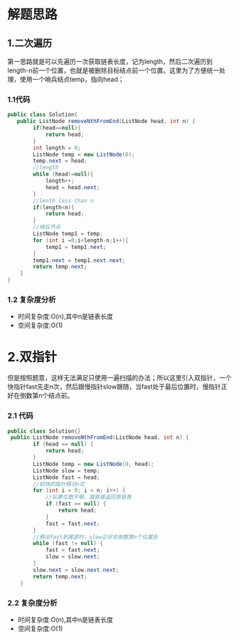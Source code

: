 # 解题思路

## 1.二次遍历

第一思路就是可以先遍历一次获取链表长度，记为length，然后二次遍历到length-n前一个位置，也就是被删除目标结点前一个位置。这里为了方便统一处理，使用一个哨兵结点temp，指向head；

### 1.1代码

```java
public class Solution{
   public ListNode removeNthFromEnd(ListNode head, int n) {
        if(head==null){
            return head;
        }
        int length = 0;
        ListNode temp = new ListNode(0);
        temp.next = head;
        //length
        while (head!=null){
            length++;
            head = head.next;
        }
        //lenth less than n
        if(length<n){
            return head;
        }
        //哨兵节点
        ListNode temp1 = temp;
        for (int i =0;i<length-n;i++){
            temp1 = temp1.next;
        }
        temp1.next = temp1.next.next;
        return temp.next;
    }
}
```

### 1.2 复杂度分析

* 时间复杂度:O(n),其中n是链表长度
* 空间复杂度:O(1)

# 2.双指针

但是按照题意，这样无法满足只使用一遍扫描的办法；所以这里引入双指针，一个快指针fast先走n次，然后跟慢指针slow跟随，当fast处于最后位置时，慢指针正好在倒数第n个结点前。

### 2.1 代码

```java
public class Solution{}
 public ListNode removeNthFromEnd(ListNode head, int n) {
        if (head == null) {
            return head;
        }
        ListNode temp = new ListNode(0, head);
        ListNode slow = temp;
        ListNode fast = head;
        //较快的指针移动n位
        for (int i = 0; i < n; i++) {
            //如果位数不够，就直接返回原链表
            if (fast == null) {
                return head;
            }
            fast = fast.next;
        }
        //移动fast到尾部时，slow正好在倒数第n个位置处
        while (fast != null) {
            fast = fast.next;
            slow = slow.next;
        }
        slow.next = slow.next.next;
        return temp.next;
    }
```

### 2.2 复杂度分析

* 时间复杂度:O(n),其中n是链表长度
* 空间复杂度:O(1)